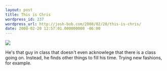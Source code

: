 ```yaml
---
layout: post
title: This is Chris
wordpress_id: 237
wordpress_url: http://josh-bob.com/2008/02/20/this-is-chris/
date: 2008-02-20 12:57:01.000000000 -06:00
---
```

<!--Mime Type of File is image/jpeg -->

<a href="http://josh-bob.com/wp-photos/20080220-125701-1.jpg"><img src="http://josh-bob.com/wp-photos/thumb.20080220-125701-1.jpg" /></a>

He's that guy in class that doesn't even acknowlege that there is a class going on. Instead, he finds other things to fill his time. Trying new fashions, for example.
